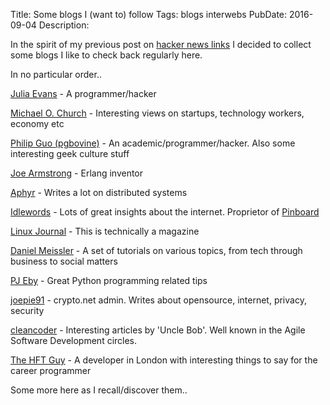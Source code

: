 Title: Some blogs I (want to) follow
Tags: blogs
    interwebs
PubDate: 2016-09-04
Description:

In the spirit of my previous post on 
[hacker news links](http://www.99nth.com/~krm/blog/hn_links.html) I decided to
collect some blogs I like to check back regularly here.

In no particular order..

[Julia Evans](http://jvns.ca/) - A programmer/hacker

[Michael O. Church](https://michaelochurch.wordpress.com/) - Interesting views 
on startups, technology workers, economy etc

[Philip Guo (pgbovine)](http://www.pgbovine.net/) - An 
academic/programmer/hacker. Also some interesting geek culture stuff

[Joe Armstrong](https://joearms.github.io/) - Erlang inventor

[Aphyr](https://aphyr.com/) - Writes a lot on distributed systems

[Idlewords](http://idlewords.com/) - Lots of great
insights about the internet. Proprietor of [Pinboard](http://pinboard.in/)

[Linux Journal](https://www.linuxjournal.com) - This is technically a magazine

[Daniel Meissler](https://danielmiessler.com/study) - A set of tutorials on 
various topics, from tech through business to social matters

[PJ Eby](http://dirtsimple.org/programming/index.html) - Great Python 
programming related tips

[joepie91](http://cryto.net/~joepie91/blog/) - crypto.net admin. Writes about
opensource, internet, privacy, security

[cleancoder](http://blog.cleancoder.com) - Interesting articles by
'Uncle Bob'. Well known in the Agile Software Development circles.

[The HFT Guy](https://thehftguy.com/) - A developer in London with
interesting things to say for the career programmer

Some more here as I recall/discover them..
